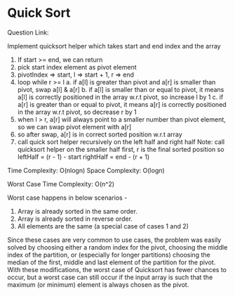#  Quick Sort
Question Link:



Implement quicksort helper which takes start and end index and the array
1. If start >= end, we can return 
2. pick start index element as pivot element
3. pivotIndex => start, l => start + 1, r => end
4. loop while r >= l
        a. if a[l] is greater than pivot and a[r] is smaller than pivot, swap a[l] & a[r]
        b. if a[l] is smaller than or equal to pivot, it means a[l] is correctly positioned in the array w.r.t pivot, so increase l by 1
        c. if a[r] is greater than or equal to pivot, it means a[r] is correctly positioned in the array w.r.t pivot, so decrease r by 1
5. when l > r, a[r] will always point to a smaller number than pivot element, so we can swap pivot element with a[r]
6. so after swap, a[r] is in correct sorted position w.r.t array
7. call quick sort helper recursively on the left half and right half
    Note: call quicksort helper on the smaller half first, r is the final sorted position
            so leftHalf = (r - 1) - start
               rightHalf = end - (r + 1)


Time Complexity: O(nlogn)
Space Complexity: O(logn)

Worst Case Time Complexity: O(n^2)

Worst case happens in below scenarios - 
1) Array is already sorted in the same order. 
2) Array is already sorted in reverse order. 
3) All elements are the same (a special case of cases 1 and 2) 

Since these cases are very common to use cases, the problem was easily solved by choosing either a random index for the pivot, choosing the middle index of the partition, or (especially for longer partitions) choosing the median of the first, middle and last element of the partition for the pivot. With these modifications, the worst case of Quicksort has fewer chances to occur, but a worst case can still occur if the input array is such that the maximum (or minimum) element is always chosen as the pivot. 
